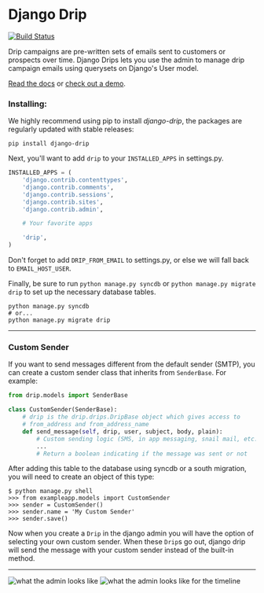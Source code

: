 Django Drip
====================

[![Build Status](https://secure.travis-ci.org/zapier/django-drip.png)](http://travis-ci.org/zapier/django-drip)

Drip campaigns are pre-written sets of emails sent to customers or prospects over time. Django Drips lets you use the admin to manage drip campaign emails using querysets on Django's User model.

[Read the docs](https://django-drip.readthedocs.org/en/latest/) or [check out a demo](http://djangodrip.com/).

### Installing:

We highly recommend using pip to install *django-drip*, the packages are regularly updated
with stable releases:

```
pip install django-drip
```

Next, you'll want to add `drip` to your `INSTALLED_APPS` in settings.py.

```python
INSTALLED_APPS = (
    'django.contrib.contenttypes',
    'django.contrib.comments',
    'django.contrib.sessions',
    'django.contrib.sites',
    'django.contrib.admin',

    # Your favorite apps

    'drip',
)
```

Don't forget to add `DRIP_FROM_EMAIL` to settings.py, or else we will fall back to `EMAIL_HOST_USER`.

Finally, be sure to run `python manage.py syncdb` or `python manage.py migrate drip` to set up
the necessary database tables.

```
python manage.py syncdb
# or...
python manage.py migrate drip
```
-------------------

### Custom Sender

If you want to send messages different from the default sender (SMTP),
you can create a custom sender class that inherits from `SenderBase`. For example:

```python
from drip.models import SenderBase

class CustomSender(SenderBase):
    # drip is the drip.drips.DripBase object which gives access to
    # from_address and from_address_name
    def send_message(self, drip, user, subject, body, plain):
        # Custom sending logic (SMS, in app messaging, snail mail, etc.)
        ...
        # Return a boolean indicating if the message was sent or not
```

After adding this table to the database using syncdb or a south migration, you
will need to create an object of this type:

```shell
$ python manage.py shell
>>> from exampleapp.models import CustomSender
>>> sender = CustomSender()
>>> sender.name = 'My Custom Sender'
>>> sender.save()
```

Now when you create a `Drip` in the django admin you will have the option of
selecting your own custom sender. When these `Drip`s go out, django drip will
send the message with your custom sender instead of the built-in method.

-------------------

![what the admin looks like](https://raw.github.com/zapier/django-drip/master/docs/images/drip-example.png)
![what the admin looks like for the timeline](https://raw.github.com/zapier/django-drip/master/docs/images/view-timeline.png)
